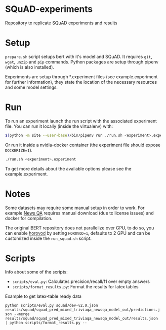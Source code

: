 # SQuAD-experiments
Repository to replicate [SQuAD](https://rajpurkar.github.io/SQuAD-explorer/) experiments and results

# Setup
`prepare.sh` script setups bert with it's model and SQuAD. It requires `git`, `wget`, `unzip` and `pip` commands. Python packages are setup through pipenv (which is also installed).

Experiments are setup through \*.experiment files (see example.experiment for further information), they state the location of the necessary resources and some model settings.

# Run
To run an experiment launch the run script with the associated experiment file. You can run it locally (inside the virtualenv) with:


```bash
$(python -m site --user-base)/bin/pipenv run ./run.sh <experiment>.experiment
```

Or run it inside a nvidia-docker container (the experiment file should expose `DOCKERIZE=1`). 

```bash
./run.sh <experiment>.experiment
```

To get more details about the available options please see the example.experiment.

# Notes
Some datasets may require some manual setup in order to work. For example [News QA](https://github.com/Maluuba/newsqa) requires manual download (due to license issues) and docker for compilation.

The original BERT repository does not parallelize over GPU, to do so, you can enable [horovod](https://github.com/horovod/horovod) by setting `HOROVOD=1`, defaults to 2 GPU and can be customized inside the `run_squad.sh` script.


# Scripts

Info about some of the scripts:
- `scripts/eval.py`: Calculates precision/recall/f1 over empty answers
- `scripts/format_results.py`: Format the results for latex tables

Example to get latex-table ready data

`python scripts/eval.py squad/dev-v2.0.json results/squad/squad_pred_mixed_triviaqa_newsqa_model_out/predictions.json --merge results/squad/squad_pred_mixed_triviaqa_newsqa_model_out/results.json | python scripts/format_results.py --`
